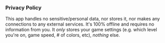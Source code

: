 ### Privacy Policy

This app handles no sensitive/personal data, nor stores it, nor makes any connections to any external services.  It's 100% offline and requires no information from you.  It _only_ stores your game settings (e.g. which level you're on, game speed, # of colors, etc), _nothing_ else.
